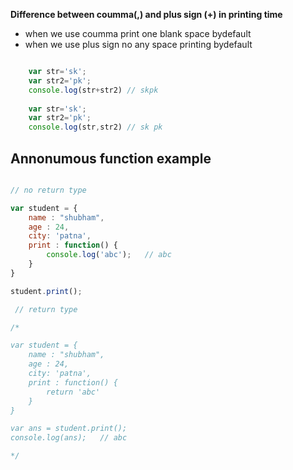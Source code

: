 
**Difference between coumma(,) and plus sign (+) in printing time** 
- when we use coumma print one blank space bydefault
- when we use plus sign no any space printing bydefault

````js

    var str='sk';
    var str2='pk';
    console.log(str+str2) // skpk
    
    var str='sk';
    var str2='pk';
    console.log(str,str2) // sk pk

````

## Annonumous function example

````js

// no return type

var student = {
    name : "shubham",
    age : 24,
    city: 'patna',
    print : function() {
        console.log('abc');   // abc
    }
}

student.print();

 // return type

/*

var student = {
    name : "shubham",
    age : 24,
    city: 'patna',
    print : function() {
        return 'abc'
    }
}

var ans = student.print();
console.log(ans);   // abc

*/


````